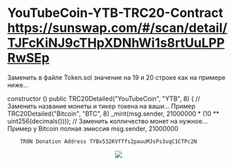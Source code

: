 # YouTubeCoin-YTB-TRC20-Contract https://sunswap.com/#/scan/detail/TJFcKiNJ9cTHpXDNhWi1s8rtUuLPPRwSEp

Заменить в файле Token.sol значение на 19 и 20 строке как на примере ниже...

 constructor () public TRC20Detailed("YouTubeCoin", "YTB", 8) {        // Заменить название монеты и тикер токена на ваши... Пример TRC20Detailed("Bitcoin", "BTC", 8)
        _mint(msg.sender, 21000000 * (10 ** uint256(decimals())));     // Заменить колличество монет на нужное... Пример у Bitcoin полная эмиссия  msg.sender, 21000000

        TRON Donation Address TYBx532KVfTfs2pauuMJsPs3vqC1CTPc2N

<p align="center">
  <img src="https://github.com/raasakh/YouTubeCoin-YTB-TRC20-Contract/blob/main/YouTubeCoin%E2%84%A2%20(YTB)%20TRC20.png">
</p>
